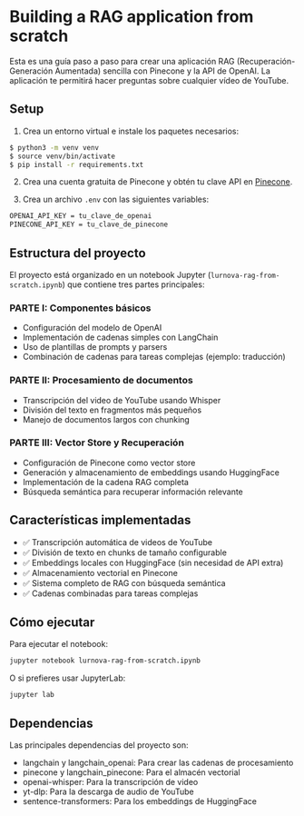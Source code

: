 # Building a RAG application from scratch

Esta es una guía paso a paso para crear una aplicación RAG (Recuperación-Generación Aumentada) sencilla con Pinecone y la API de OpenAI. La aplicación te permitirá hacer preguntas sobre cualquier vídeo de YouTube.

## Setup

1. Crea un entorno virtual e instale los paquetes necesarios:

```bash
$ python3 -m venv venv
$ source venv/bin/activate
$ pip install -r requirements.txt
```

2. Crea una cuenta gratuita de Pinecone y obtén tu clave API en [Pinecone](https://www.pinecone.io/).

3. Crea un archivo `.env` con las siguientes variables:

```bash
OPENAI_API_KEY = tu_clave_de_openai
PINECONE_API_KEY = tu_clave_de_pinecone
```

## Estructura del proyecto

El proyecto está organizado en un notebook Jupyter (`lurnova-rag-from-scratch.ipynb`) que contiene tres partes principales:

### PARTE I: Componentes básicos
- Configuración del modelo de OpenAI
- Implementación de cadenas simples con LangChain
- Uso de plantillas de prompts y parsers
- Combinación de cadenas para tareas complejas (ejemplo: traducción)

### PARTE II: Procesamiento de documentos
- Transcripción del video de YouTube usando Whisper
- División del texto en fragmentos más pequeños
- Manejo de documentos largos con chunking

### PARTE III: Vector Store y Recuperación
- Configuración de Pinecone como vector store
- Generación y almacenamiento de embeddings usando HuggingFace
- Implementación de la cadena RAG completa
- Búsqueda semántica para recuperar información relevante

## Características implementadas

- ✅ Transcripción automática de videos de YouTube
- ✅ División de texto en chunks de tamaño configurable
- ✅ Embeddings locales con HuggingFace (sin necesidad de API extra)
- ✅ Almacenamiento vectorial en Pinecone
- ✅ Sistema completo de RAG con búsqueda semántica
- ✅ Cadenas combinadas para tareas complejas

## Cómo ejecutar

Para ejecutar el notebook:

```bash
jupyter notebook lurnova-rag-from-scratch.ipynb
```

O si prefieres usar JupyterLab:

```bash
jupyter lab
```

## Dependencias

Las principales dependencias del proyecto son:

- langchain y langchain_openai: Para crear las cadenas de procesamiento
- pinecone y langchain_pinecone: Para el almacén vectorial
- openai-whisper: Para la transcripción de video
- yt-dlp: Para la descarga de audio de YouTube
- sentence-transformers: Para los embeddings de HuggingFace